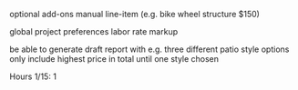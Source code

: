 optional add-ons
  manual line-item (e.g. bike wheel structure $150)

global project preferences
  labor rate
  markup

be able to generate draft report with e.g. three different patio style options
  only include highest price in total until one style chosen


Hours
  1/15: 1
